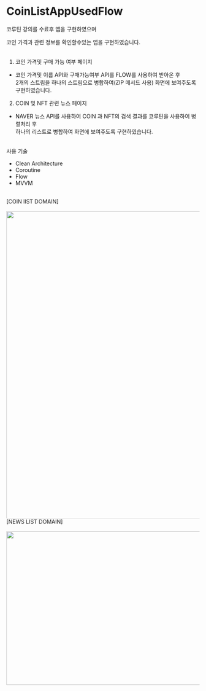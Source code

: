 # CoinListAppUsedFlow

코루틴 강의를 수료후 앱을 구현하였으며

코인 가격과 관련 정보를 확인할수있는 앱을 구현하였습니다. <br> <br>


1. 코인 가격및 구매 가능 여부 페이지

  - 코인 가격및 이름 API와 구매가능여부 API를 FLOW를 사용하여 받아온 후 <br>
    2개의 스트림을 하나의 스트림으로 병합하여(ZIP 메서드 사용) 화면에 보여주도록 구현하였습니다. 
    
2. COIN 및 NFT 관련 뉴스 페이지

  - NAVER 뉴스 API를 사용하여 COIN 과 NFT의 검색 결과를 코루틴을 사용하여 병렬처리 후 <br>
    하나의 리스트로 병합하여 화면에 보여주도록 구현하였습니다.
    
    
 
    
    
 <br>   사용 기술
 - Clean Architecture
 - Coroutine
 - Flow
 - MVVM
 
 <br>
[COIN lIST DOMAIN]
<br><br>
<img src="https://user-images.githubusercontent.com/80373743/184586776-29b41ff3-46d3-4616-b445-c176b742e4ab.png" width="600" height="800"/>


<br>
[NEWS LIST DOMAIN]
<br><br>
<img src="https://user-images.githubusercontent.com/80373743/184586814-7722ff7b-219c-4240-b9a3-2eab72f505ea.png" width="600" height="400"/>

